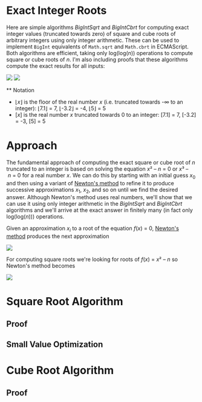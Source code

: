 # Exact Integer Roots

Here are simple algorithms *BigIntSqrt* and *BigIntCbrt* for computing exact integer values (truncated towards zero) of square and cube roots of arbitrary integers using only integer arithmetic.  These can be used to implement `BigInt` equivalents of `Math.sqrt` and `Math.cbrt` in ECMAScript.
Both algorithms are efficient, taking only log(log(*n*)) operations to compute square or cube roots of *n*.
I'm also including proofs that these algorithms compute the exact results for all inputs:

<img src="https://render.githubusercontent.com/render/math?math=\forall n\in\mathbb{Z},n\geq 0:BigIntSqrt(n)=\left\lfloor\sqrt{n}\right\rfloor">
<img src="https://render.githubusercontent.com/render/math?math=\forall n\in\mathbb{Z}:BigIntCbrt(n)=\left[\sqrt[3]{n}\right]">

** Notation

* ⌊*x*⌋ is the floor of the real number *x* (i.e. truncated towards -∞ to an integer): ⌊7.1⌋ = 7, ⌊-3.2⌋ = -4, ⌊5⌋ = 5
* [*x*] is the real number *x* truncated towards 0 to an integer: [7.1] = 7, [-3.2] = -3, [5] = 5

# Approach

The fundamental approach of computing the exact square or cube root of *n* truncated to an integer is based on solving the equation *x*² – *n* = 0 or *x*³ – *n* = 0 for a real number *x*. We can do this by starting with an initial guess *x*<sub>0</sub> and then using a variant of [Newton's method](https://en.wikipedia.org/wiki/Newton%27s_method) to refine it to produce successive approximations *x*<sub>1</sub>, *x*<sub>2</sub>, and so on until we find the desired answer. Although Newton's method uses real numbers, we'll show that we can use it using only integer arithmetic in the *BigIntSqrt* and *BigIntCbrt* algorithms and we'll arrive at the exact answer in finitely many (in fact only log(log(*n*))) operations.

Given an approximation *x*<sub>*i*</sub> to a root of the equation *f*(*x*) = 0, [Newton's method](https://en.wikipedia.org/wiki/Newton%27s_method) produces the next approximation

<img src="https://render.githubusercontent.com/render/math?math=x_{i%2b1}=x_i-\frac{f(x_i)}{f'(x_i)}">

For computing square roots we're looking for roots of *f*(*x*) = *x*² – *n* so Newton's method becomes

<img src="https://render.githubusercontent.com/render/math?math=x_{i%2b1}=x_i-\frac{x_i^2-n}{2x_i}=\frac{1}{2}(x_i%2b\frac{n}{x_i})">


# Square Root Algorithm

## Proof

## Small Value Optimization

# Cube Root Algorithm

## Proof
